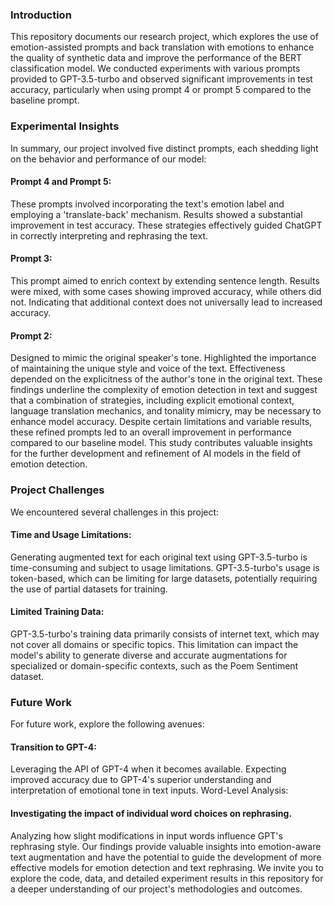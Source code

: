 ### Introduction
This repository documents our research project, which explores the use of emotion-assisted prompts and back translation with emotions to enhance the quality of synthetic data and improve the performance of the BERT classification model. We conducted experiments with various prompts provided to GPT-3.5-turbo and observed significant improvements in test accuracy, particularly when using prompt 4 or prompt 5 compared to the baseline prompt.

### Experimental Insights
In summary, our project involved five distinct prompts, each shedding light on the behavior and performance of our model:

#### Prompt 4 and Prompt 5:
These prompts involved incorporating the text's emotion label and employing a 'translate-back' mechanism.
Results showed a substantial improvement in test accuracy.
These strategies effectively guided ChatGPT in correctly interpreting and rephrasing the text.

#### Prompt 3:
This prompt aimed to enrich context by extending sentence length.
Results were mixed, with some cases showing improved accuracy, while others did not.
Indicating that additional context does not universally lead to increased accuracy.

#### Prompt 2:
Designed to mimic the original speaker's tone.
Highlighted the importance of maintaining the unique style and voice of the text.
Effectiveness depended on the explicitness of the author's tone in the original text.
These findings underline the complexity of emotion detection in text and suggest that a combination of strategies, including explicit emotional context, language translation mechanics, and tonality mimicry, may be necessary to enhance model accuracy. Despite certain limitations and variable results, these refined prompts led to an overall improvement in performance compared to our baseline model. This study contributes valuable insights for the further development and refinement of AI models in the field of emotion detection.

### Project Challenges
We encountered several challenges in this project:

#### Time and Usage Limitations:
Generating augmented text for each original text using GPT-3.5-turbo is time-consuming and subject to usage limitations.
GPT-3.5-turbo's usage is token-based, which can be limiting for large datasets, potentially requiring the use of partial datasets for training.

#### Limited Training Data:
GPT-3.5-turbo's training data primarily consists of internet text, which may not cover all domains or specific topics.
This limitation can impact the model's ability to generate diverse and accurate augmentations for specialized or domain-specific contexts, such as the Poem Sentiment dataset.

### Future Work
For future work, explore the following avenues:

#### Transition to GPT-4:
Leveraging the API of GPT-4 when it becomes available.
Expecting improved accuracy due to GPT-4's superior understanding and interpretation of emotional tone in text inputs.
Word-Level Analysis:

#### Investigating the impact of individual word choices on rephrasing.
Analyzing how slight modifications in input words influence GPT's rephrasing style.
Our findings provide valuable insights into emotion-aware text augmentation and have the potential to guide the development of more effective models for emotion detection and text rephrasing.
We invite you to explore the code, data, and detailed experiment results in this repository for a deeper understanding of our project's methodologies and outcomes.
